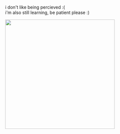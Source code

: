 i don't like being percieved :(<br>
i'm also still learning, be patient please :)

<picture >
  <source
    height=350
    srcset="https://github-readme-stats.vercel.app/api/top-langs/?username=ind1gh0st&layout=donut-vertical&theme=github_dark_dimmed"
    media="(prefers-color-scheme: dark)"
  />
  <source
    height=350 
    srcset="https://github-readme-stats.vercel.app/api/top-langs/?username=ind1gh0st&layout=donut-vertical"
    media="(prefers-color-scheme: light), (prefers-color-scheme: no-preference)"
  />
  <img height=50 src="https://github-readme-stats.vercel.app/api/top-langs/?username=ind1gh0st&layout=donut-vertical&theme=github_dark_dimmed" />
</picture>
